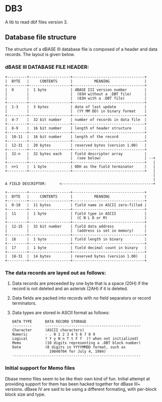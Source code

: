 # DB3

A lib to read dbf files version 3.

## Database file structure

The structure of a dBASE III database file is composed of a header
and data records.  The layout is given below.

### dBASE III DATABASE FILE HEADER:

    +---------+-------------------+---------------------------------+
    |  BYTE   |     CONTENTS      |          MEANING                |
    +---------+-------------------+---------------------------------+
    |  0      |  1 byte           | dBASE III version number        |
    |         |                   |  (03H without a .DBT file)      |
    |         |                   |  (83H with a .DBT file)         |
    +---------+-------------------+---------------------------------+
    |  1-3    |  3 bytes          | date of last update             |
    |         |                   |  (YY MM DD) in binary format    |
    +---------+-------------------+---------------------------------+
    |  4-7    |  32 bit number    | number of records in data file  |
    +---------+-------------------+---------------------------------+
    |  8-9    |  16 bit number    | length of header structure      |
    +---------+-------------------+---------------------------------+
    |  10-11  |  16 bit number    | length of the record            |
    +---------+-------------------+---------------------------------+
    |  12-31  |  20 bytes         | reserved bytes (version 1.00)   |
    +---------+-------------------+---------------------------------+
    |  32-n   |  32 bytes each    | field descriptor array          |
    |         |                   |  (see below)                    | --+
    +---------+-------------------+---------------------------------+   |
    |  n+1    |  1 byte           | 0DH as the field terminator     |   |
    +---------+-------------------+---------------------------------+   |
                                                                        |
                                                                        |
    A FIELD DESCRIPTOR:      <------------------------------------------+
    
    +---------+-------------------+---------------------------------+
    |  BYTE   |     CONTENTS      |          MEANING                |
    +---------+-------------------+---------------------------------+
    |  0-10   |  11 bytes         | field name in ASCII zero-filled |
    +---------+-------------------+---------------------------------+
    |  11     |  1 byte           | field type in ASCII             |
    |         |                   |  (C N L D or M)                 |
    +---------+-------------------+---------------------------------+
    |  12-15  |  32 bit number    | field data address              |
    |         |                   |  (address is set in memory)     |
    +---------+-------------------+---------------------------------+
    |  16     |  1 byte           | field length in binary          |
    +---------+-------------------+---------------------------------+
    |  17     |  1 byte           | field decimal count in binary   |
    +---------+-------------------+---------------------------------+
    |  18-31  |  14 bytes         | reserved bytes (version 1.00)   |
    +---------+-------------------+---------------------------------+

### The data records are layed out as follows:

  1. Data records are preceeded by one byte that is a space (20H) if the
     record is not deleted and an asterisk (2AH) if it is deleted.

  2. Data fields are packed into records with no field separators or record
     terminators.

  3. Data types are stored in ASCII format as follows:

     ~~~
     DATA TYPE      DATA RECORD STORAGE
     ---------      --------------------------------------------
     Character      (ASCII characters)
     Numeric        - . 0 1 2 3 4 5 6 7 8 9
     Logical        ? Y y N n T t F f  (? when not initialized)
     Memo           (10 digits representing a .DBT block number)
     Date           (8 digits in YYYYMMDD format, such as
                      19840704 for July 4, 1984)
     -----------------------------------------------------------
     ~~~

### Initial support for Memo files

Dbase memo files seem to be like their own kind of fun. Initial attempt at
providing support for them has been hacked together for dBase III+ versions.
dBase IV are said to be using a different formating, with per-block block
size and type.

